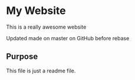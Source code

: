 # My Website

This is a really awesome website

Updated made on master on GitHub before rebase

## Purpose

This file is just a readme file.
